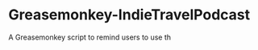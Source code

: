 Greasemonkey-IndieTravelPodcast
===============================

A Greasemonkey script to remind users to use th